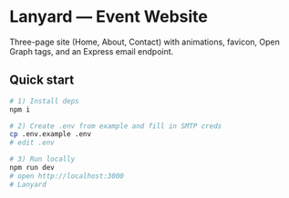 # Lanyard — Event Website

Three-page site (Home, About, Contact) with animations, favicon, Open Graph tags, and an Express email endpoint.

## Quick start
```bash
# 1) Install deps
npm i

# 2) Create .env from example and fill in SMTP creds
cp .env.example .env
# edit .env

# 3) Run locally
npm run dev
# open http://localhost:3000
# Lanyard
